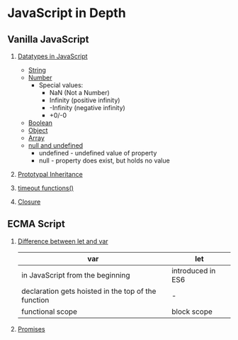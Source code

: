 # JavaScript in Depth

## Vanilla JavaScript

1. [Datatypes in JavaScript](../master/datatypes)
    - [String](../master/datatypes/string.js)
    - [Number](../master/datatypes/number.js)
        - Special values:
            - NaN (Not a Number)
            - Infinity (positive infinity)
            - -Infinity (negative infinity)
            - +0/-0
    - [Boolean](../master/datatypes/boolean.js)
    - [Object](../master/datatypes/object.js)
    - [Array](../master/datatypes/array.js)
    - [null and undefined](../master/datatypes/null-and-undefined.js)
        - undefined - undefined value of property
        - null - property does exist, but holds no value

2. [Prototypal Inheritance](../master/prototypal-inheritance.js)

3. [timeout functions()](../master/timeout-functions.js)

4. [Closure](../master/closure.js)


## ECMA Script

1. [Difference between let and var](../master/ecma-script/let-var-difference.js)

    | var                                                   | let               |
    |-------------------------------------------------------|-------------------|
    | in JavaScript from the beginning                      | introduced in ES6 |
    | declaration gets hoisted in the top of the function   | -                 |
    | functional scope                                      | block scope       |

2. [Promises](../master/ecma-script/promises.js)